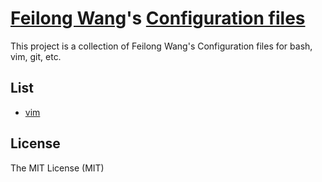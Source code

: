 # [Feilong Wang](http://feilongwang.org)'s [Configuration files](https://github.com/feil0n9wan9/confiles)
This project is a collection of Feilong Wang's Configuration files for bash, vim, git, etc.


## List
* [vim](https://github.com/feil0n9wan9/confiles/tree/master/vim)


## License
The MIT License (MIT)
